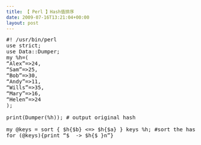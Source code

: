 ```yaml
---
title: 【 Perl 】Hash值排序
date: 2009-07-16T13:21:04+00:00
layout: post
---
```

<pre class="brush: perl">#! /usr/bin/perl
use strict;
use Data::Dumper;
my %h=(
“Alex”=>24,
“Sam”=>25,
“Bob”=>30,
“Andy”=>11,
“Wills”=>35,
“Mary”=>16,
“Helen”=>24
);

print(Dumper(%h)); # output original hash

my @keys = sort { $h{$b} &lt;=> $h{$a} } keys %h; #sort the hash table
for (@keys){print “$_ -> $h{$_}n”}
</pre>
